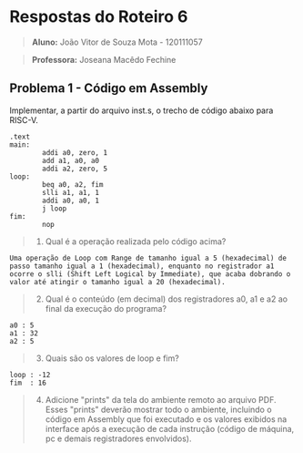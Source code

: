 # Respostas do Roteiro 6 

>**Aluno:** João Vitor de Souza Mota - 120111057

>**Professora:** Joseana Macêdo Fechine

## Problema 1 - Código em Assembly

Implementar, a partir do arquivo inst.s, o trecho de código abaixo para RISC-V.

```
.text
main:
        addi a0, zero, 1
        add a1, a0, a0
        addi a2, zero, 5
loop:   
        beq a0, a2, fim
        slli a1, a1, 1
        addi a0, a0, 1
        j loop
fim:
        nop
```

>1) Qual é a operação realizada pelo código acima?

```
Uma operação de Loop com Range de tamanho igual a 5 (hexadecimal) de passo tamanho igual a 1 (hexadecimal), enquanto no registrador a1 ocorre o slli (Shift Left Logical by Immediate), que acaba dobrando o valor até atingir o tamanho igual a 20 (hexadecimal). 
``` 

>2) Qual é o conteúdo (em decimal) dos registradores a0, a1 e a2 ao final da execução do programa?

```
a0 : 5
a1 : 32
a2 : 5
```

>3) Quais são os valores de loop e fim?

```
loop : -12
fim  : 16
```

>4) Adicione "prints" da tela do ambiente remoto ao arquivo PDF. Esses "prints" deverão mostrar todo o ambiente, incluindo o código em Assembly que foi executado e os valores exibidos na interface após a execução de cada instrução (código de máquina, pc e demais registradores envolvidos).
